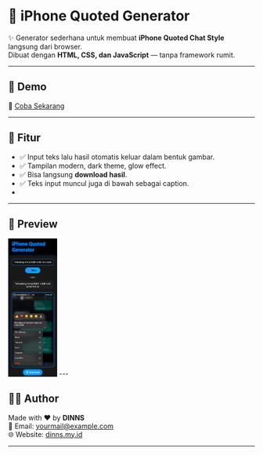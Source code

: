 # 📱 iPhone Quoted Generator  

✨ Generator sederhana untuk membuat **iPhone Quoted Chat Style** langsung dari browser.  
Dibuat dengan **HTML, CSS, dan JavaScript** — tanpa framework rumit.  

---

## 🌟 Demo
🔗 [Coba Sekarang](https://your-demo-link.com)  

---

## 🚀 Fitur
- ✅ Input teks lalu hasil otomatis keluar dalam bentuk gambar.  
- ✅ Tampilan modern, dark theme, glow effect.  
- ✅ Bisa langsung **download hasil**.  
- ✅ Teks input muncul juga di bawah sebagai caption.
-  
---

## 🔗 Preview
<img src="https://raw.githubusercontent.com/Dinn001/generator-teks-ip-Dns/main/assets/preview.png" width="100"/>
---

## 👨‍💻 Author
Made with ❤️ by **DINNS**  
📧 Email: yourmail@example.com  
🌐 Website: [dinns.my.id](https://dinns.my.id)  

---
